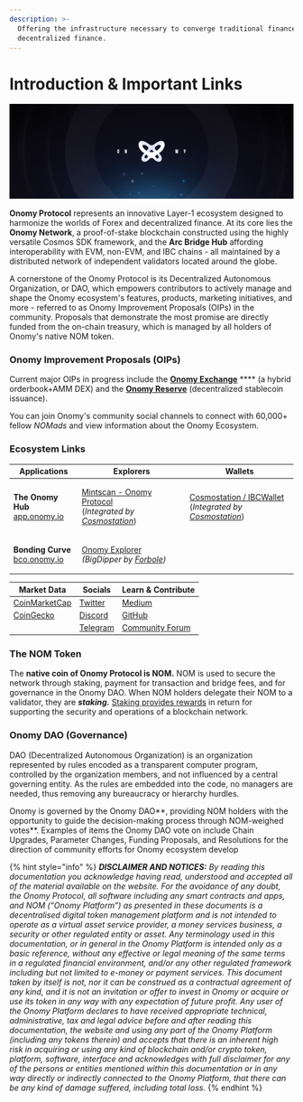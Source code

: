 ```yaml
---
description: >-
  Offering the infrastructure necessary to converge traditional finance with
  decentralized finance.
---
```


# Introduction & Important Links

![](<.gitbook/assets/black header.png>)

**Onomy Protocol** represents an innovative Layer-1 ecosystem designed to harmonize the worlds of Forex and decentralized finance. At its core lies the **Onomy Network**, a proof-of-stake blockchain constructed using the highly versatile Cosmos SDK framework, and the **Arc Bridge Hub** affording interoperability with EVM, non-EVM, and IBC chains - all maintained by a distributed network of independent validators located around the globe.

A cornerstone of the Onomy Protocol is its Decentralized Autonomous Organization, or DAO, which empowers contributors to actively manage and shape the Onomy ecosystem's features, products, marketing initiatives, and more - referred to as Onomy Improvement Proposals (OIPs) in the community. Proposals that demonstrate the most promise are directly funded from the on-chain treasury, which is managed by all holders of Onomy's native NOM token.

### Onomy Improvement Proposals (OIPs)

Current major OIPs in progress include the [**Onomy Exchange**](onomy-improvement-proposals-oips/onomy-exchange-onex.md) **** (a hybrid orderbook+AMM DEX) and the [**Onomy Reserve**](onomy-improvement-proposals-oips/onomy-reserve-ores.md) (decentralized stablecoin issuance).

You can join Onomy's community social channels to connect with 60,000+ fellow _NOMads_ and view information about the Onomy Ecosystem.

### Ecosystem Links

| Applications                                                                                              | Explorers                                                                                                                                                                   | Wallets                                                                                                                                                                   |
| --------------------------------------------------------------------------------------------------------- | --------------------------------------------------------------------------------------------------------------------------------------------------------------------------- | ------------------------------------------------------------------------------------------------------------------------------------------------------------------------- |
| <p><strong>The Onomy Hub</strong><br><strong></strong><a href="https://app.onomy.io">app.onomy.io</a></p> | <p><a href="https://mintscan.com/onomy-protocol">Mintscan - Onomy Protocol</a><br>(<em>Integrated by</em> <a href="https://cosmostation.io/"><em>Cosmostation</em></a>)</p> | <p><a href="https://www.cosmostation.io/wallet">Cosmostation / IBCWallet</a><br>(<em>Integrated by</em> <a href="https://cosmostation.io/"><em>Cosmostation</em></a>)</p> |
| <p><strong>Bonding Curve</strong><br><strong></strong><a href="https://bco.onomy.io">bco.onomy.io</a></p> | <p><a href="https://explorer.onomy.io/">Onomy Explorer</a> <br><em>(BigDipper by</em> <a href="https://www.forbole.com/"><em>Forbole</em></a><em>)</em></p>                 |                                                                                                                                                                           |

| Market Data                                                           | Socials                                      | Learn & Contribute                          |
| --------------------------------------------------------------------- | -------------------------------------------- | ------------------------------------------- |
| [CoinMarketCap](https://coinmarketcap.com/currencies/onomy-protocol/) | [Twitter](https://twitter.com/OnomyProtocol) | [Medium](https://medium.com/onomy-protocol) |
| [CoinGecko](https://www.coingecko.com/en/coins/onomy-protocol)        |  [Discord](https://discord.gg/onomy)         | [GitHub](https://github.com/onomyprotocol/) |
|                                                                       |  [Telegram](http://t.me/onomyprotocol)       | [Community Forum](https://forum.onomy.io)   |

### The NOM Token

The **native coin of Onomy Protocol is NOM.** NOM is used to secure the network through staking, payment for transaction and bridge fees, and for governance in the Onomy DAO. When NOM holders delegate their NOM to a validator, they are _**staking.**_ [Staking provides rewards](validators-staking/incentives-and-staking-rewards.md) in return for supporting the security and operations of a blockchain network.

### Onomy DAO (Governance)

DAO (Decentralized Autonomous Organization) is an organization represented by rules encoded as a transparent computer program, controlled by the organization members, and not influenced by a central governing entity. As the rules are embedded into the code, no managers are needed, thus removing any bureaucracy or hierarchy hurdles.

Onomy is governed by the Onomy DAO**, providing NOM holders with the opportunity to guide the decision-making process through NOM-weighed votes**. Examples of items the Onomy DAO vote on include Chain Upgrades, Parameter Changes, Funding Proposals, and Resolutions for the direction of community efforts for Onomy ecosystem develop

{% hint style="info" %}
_**DISCLAIMER AND NOTICES:** By reading this documentation you acknowledge having read, understood and accepted all of the material available on the website. For the avoidance of any doubt, the Onomy Protocol, all software including any smart contracts and apps, and NOM (“Onomy Platform”) as presented in these documents is a decentralised digital token management platform and is not intended to operate as a virtual asset service provider, a money services business, a security or other regulated entity or asset. Any terminology used in this documentation, or in general in the Onomy Platform is intended only as a basic reference, without any effective or legal meaning of the same terms in a regulated financial environment, and/or any other regulated framework including but not limited to e-money or payment services. This document taken by itself is not, nor it can be construed as a contractual agreement of any kind, and it is not an invitation or offer to invest in Onomy or acquire or use its token in any way with any expectation of future profit. Any user of the Onomy Platform declares to have received appropriate technical, administrative, tax and legal advice before and after reading this documentation, the website and using any part of the Onomy Platform (including any tokens therein) and accepts that there is an inherent high risk in acquiring or using any kind of blockchain and/or crypto token, platform, software, interface and acknowledges with full disclaimer for any of the persons or entities mentioned within this documentation or in any way directly or indirectly connected to the Onomy Platform, that there can be any kind of damage suffered, including total loss._
{% endhint %}
